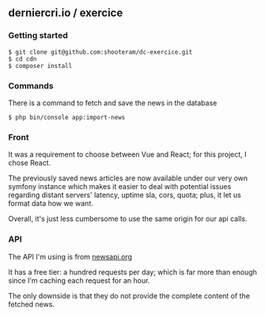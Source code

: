 ## derniercri.io / exercice

### Getting started
```shell
$ git clone git@github.com:shooteram/dc-exercice.git
$ cd cdn
$ composer install
```

### Commands
There is a command to fetch and save the news in the database
```shell
$ php bin/console app:import-news
```

### Front
It was a requirement to choose between Vue and React; for this project, I chose React.

The previously saved news articles are now available under our very own symfony instance which makes it easier to deal with potential issues regarding distant servers' latency, uptime sla, cors, quota; plus, it let us format data how we want.

Overall, it's just less cumbersome to use the same origin for our api calls.

### API
The API I'm using is from [newsapi.org](https://newsapi.org)

It has a free tier: a hundred requests per day; which is far more than enough since I'm caching each request for an hour.

The only downside is that they do not provide the complete content of the fetched news.
